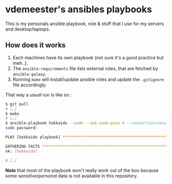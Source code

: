 # vdemeester's ansibles playbooks

This is my personals ansible playbook, role & stuff that I use for my
servers and desktop/laptops.

## How does it works

1. Each machines have its own playbook (not sure it's a good practice but meh..).
2. The ``ansible-requirements`` file lists external roles, that are fetched by ``ansible-galaxy``.
3. Running ``make`` will install/update ansible roles and update the ``.gitignore`` file accordingly.

That way a *usual* run is like so :

```bash
$ git pull
# […]
$ make
# […]
$ ansible-playbook hokkaido --sudo --ask-sudo-pass # --connection=local # if on runing on the same machine
sudo password: 

PLAY [hokkaido playbook] ****************************************************** 

GATHERING FACTS *************************************************************** 
ok: [hokkaido]

# […]
```

**Note** that most of the playbook won't really work out of the box because some *sensitive*/*personal* data is not available in this repository.
